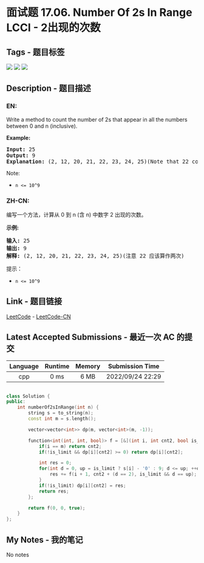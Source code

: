 
# 面试题 17.06. Number Of 2s In Range LCCI - 2出现的次数

## Tags - 题目标签

 <img src="https://img.shields.io/badge/Recursion-递归-blue.svg">   <img src="https://img.shields.io/badge/Math-数学-blue.svg">   <img src="https://img.shields.io/badge/Dynamic Programming-动态规划-blue.svg">  


## Description - 题目描述

### EN:
<p>Write a method to count the number of 2s that appear in all the numbers between 0&nbsp;and n (inclusive).</p>

<p><strong>Example:</strong></p>

<pre>
<strong>Input: </strong>25
<strong>Output: </strong>9
<strong>Explanation: </strong>(2, 12, 20, 21, 22, 23, 24, 25)(Note that 22 counts for two 2s.)</pre>

<p>Note:</p>

<ul>
	<li><code>n &lt;= 10^9</code></li>
</ul>


### ZH-CN:
<p>编写一个方法，计算从 0 到 n (含 n) 中数字 2 出现的次数。</p>

<p><strong>示例:</strong></p>

<pre><strong>输入: </strong>25
<strong>输出: </strong>9
<strong>解释: </strong>(2, 12, 20, 21, 22, 23, 24, 25)(注意 22 应该算作两次)</pre>

<p>提示：</p>

<ul>
	<li><code>n &lt;= 10^9</code></li>
</ul>



## Link - 题目链接

[LeetCode](https://leetcode.com/problems/number-of-2s-in-range-lcci/description/)  -  [LeetCode-CN](https://leetcode.cn/problems/number-of-2s-in-range-lcci/description/)
## Latest Accepted Submissions - 最近一次 AC 的提交


| Language | Runtime | Memory | Submission Time |
|:---:|:---:|:---:|:---:|
| cpp  | 0 ms | 6 MB | 2022/09/24 22:29 |

```cpp

class Solution {
public:
    int numberOf2sInRange(int n) {
        string s = to_string(n);
        const int m = s.length();

        vector<vector<int>> dp(m, vector<int>(m, -1));

        function<int(int, int, bool)> f = [&](int i, int cnt2, bool is_limit) -> int {
            if(i == m) return cnt2;
            if(!is_limit && dp[i][cnt2] >= 0) return dp[i][cnt2];

            int res = 0;
            for(int d = 0, up = is_limit ? s[i] - '0' : 9; d <= up; ++d){
                res += f(i + 1, cnt2 + (d == 2), is_limit && d == up);
            }
            if(!is_limit) dp[i][cnt2] = res;
            return res;
        };

        return f(0, 0, true);
    }
};

```
## My Notes - 我的笔记


No notes

